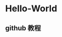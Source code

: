 <!--
 * @Author: Michael Lee
 * @Date: 2023-02-11 12:12:52
 * @LastEditors: Michael Lee
 * @LastEditTime: 2023-02-17 17:56:23
 * @Description: 
-->
# Hello-World
## github 教程

